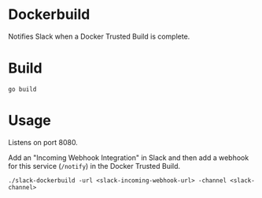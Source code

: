 # Dockerbuild
Notifies Slack when a Docker Trusted Build is complete.

# Build
`go build`

# Usage
Listens on port 8080.

Add an "Incoming Webhook Integration" in Slack and then add a webhook for this service (`/notify`) in the Docker Trusted Build.

```
./slack-dockerbuild -url <slack-incoming-webhook-url> -channel <slack-channel>
```

